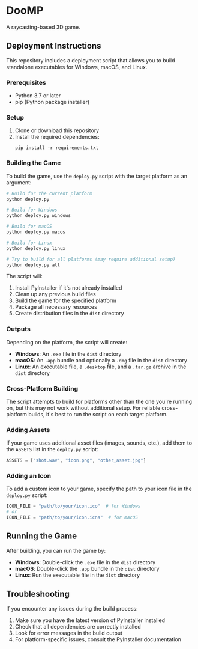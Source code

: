 # DooMP

A raycasting-based 3D game.

## Deployment Instructions

This repository includes a deployment script that allows you to build standalone executables for Windows, macOS, and Linux.

### Prerequisites

- Python 3.7 or later
- pip (Python package installer)

### Setup

1. Clone or download this repository
2. Install the required dependencies:
   ```
   pip install -r requirements.txt
   ```

### Building the Game

To build the game, use the `deploy.py` script with the target platform as an argument:

```bash
# Build for the current platform
python deploy.py

# Build for Windows
python deploy.py windows

# Build for macOS
python deploy.py macos

# Build for Linux
python deploy.py linux

# Try to build for all platforms (may require additional setup)
python deploy.py all
```

The script will:
1. Install PyInstaller if it's not already installed
2. Clean up any previous build files
3. Build the game for the specified platform
4. Package all necessary resources
5. Create distribution files in the `dist` directory

### Outputs

Depending on the platform, the script will create:

- **Windows**: An `.exe` file in the `dist` directory
- **macOS**: An `.app` bundle and optionally a `.dmg` file in the `dist` directory
- **Linux**: An executable file, a `.desktop` file, and a `.tar.gz` archive in the `dist` directory

### Cross-Platform Building

The script attempts to build for platforms other than the one you're running on, but this may not work without additional setup. For reliable cross-platform builds, it's best to run the script on each target platform.

### Adding Assets

If your game uses additional asset files (images, sounds, etc.), add them to the `ASSETS` list in the `deploy.py` script:

```python
ASSETS = ["shot.wav", "icon.png", "other_asset.jpg"]
```

### Adding an Icon

To add a custom icon to your game, specify the path to your icon file in the `deploy.py` script:

```python
ICON_FILE = "path/to/your/icon.ico"  # for Windows
# or
ICON_FILE = "path/to/your/icon.icns"  # for macOS
```

## Running the Game

After building, you can run the game by:

- **Windows**: Double-click the `.exe` file in the `dist` directory
- **macOS**: Double-click the `.app` bundle in the `dist` directory
- **Linux**: Run the executable file in the `dist` directory

## Troubleshooting

If you encounter any issues during the build process:

1. Make sure you have the latest version of PyInstaller installed
2. Check that all dependencies are correctly installed
3. Look for error messages in the build output
4. For platform-specific issues, consult the PyInstaller documentation